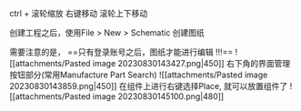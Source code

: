 ctrl + 滚轮缩放
右键移动
滚轮上下移动

创建工程之后，使用File > New > Schematic 创建图纸

需要注意的是， ==只有登录账号之后，图纸才能进行编辑 !!!==
![[attachments/Pasted image 20230830143427.png|450]]
右下角的界面管理按钮部分(常用Manufacture Part Search)
![[attachments/Pasted image 20230830143859.png|450]]
在组件上进行右键选择Place, 就可以放置组件了
![[attachments/Pasted image 20230830145100.png|480]]